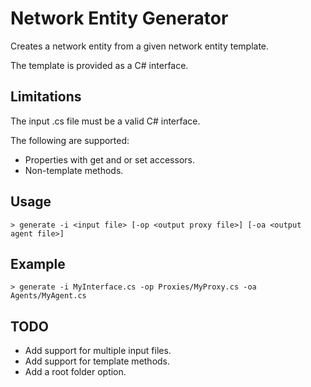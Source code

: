﻿#  Network Entity Generator

Creates a network entity from a given network entity template.

The template is provided as a C# interface.

## Limitations

The input .cs file must be a valid C# interface.

The following are supported:

* Properties with get and or set accessors.
* Non-template methods.

## Usage

```
> generate -i <input file> [-op <output proxy file>] [-oa <output agent file>]
```

## Example

```
> generate -i MyInterface.cs -op Proxies/MyProxy.cs -oa Agents/MyAgent.cs
```

## TODO

* Add support for multiple input files.
* Add support for template methods.
* Add a root folder option.


